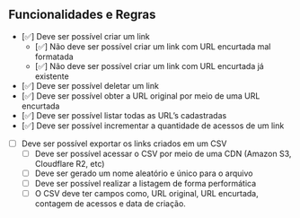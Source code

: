 ## Funcionalidades e Regras

- [✅] Deve ser possível criar um link
  - [✅] Não deve ser possível criar um link com URL encurtada mal formatada
  - [✅] Não deve ser possível criar um link com URL encurtada já existente
- [✅] Deve ser possível deletar um link
- [✅] Deve ser possível obter a URL original por meio de uma URL encurtada
- [✅] Deve ser possível listar todas as URL’s cadastradas
- [✅] Deve ser possível incrementar a quantidade de acessos de um link
- [ ] Deve ser possível exportar os links criados em um CSV
  - [ ] Deve ser possível acessar o CSV por meio de uma CDN (Amazon S3, Cloudflare R2, etc)
  - [ ] Deve ser gerado um nome aleatório e único para o arquivo
  - [ ] Deve ser possível realizar a listagem de forma performática
  - [ ] O CSV deve ter campos como, URL original, URL encurtada, contagem de acessos e data de criação.

